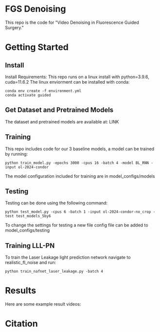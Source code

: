 # FGS Denoising
This repo is the code for "Video Denoising in Fluorescence Guided Surgery."

# Getting Started 
## Install
Install Requirements: This repo runs on a linux install with python=3.9.6, cuda=11.6.2
The linux enviorment can be installed with conda:
```
conda env create -f environment.yml
conda activate guided
```
## Get Dataset and Pretrained Models
The dataset and pretrained models are available at: LINK

## Training
This repo includes code for our 3 baseline models, a model can be trained by running:

```
python train_model.py -epochs 3000 -cpus 16 -batch 4 -model BL_RNN -input ol-2024-condor
```

The model configuration included for training are in model_configs/models


## Testing
Testing can be done using the following command:

```
python test_model.py -cpus 6 -batch 1 -input ol-2024-condor-no_crop -test test_models_5by6
```

To change the settings for testing a new file config file can be added to model_configs/testing

## Training LLL-PN
To train the Laser Leakage light prediction network navigate to realistic_fl_noise and run:
```
python train_nafnet_laser_leakage.py -batch 4
```


# Results
Here are some example result videos:

# Citation
